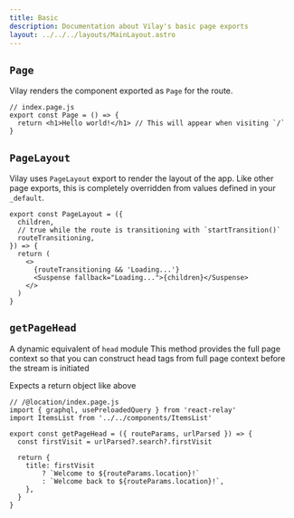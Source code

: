 ```yaml
---
title: Basic
description: Documentation about Vilay's basic page exports
layout: ../../../layouts/MainLayout.astro
---
```


## `Page`

Vilay renders the component exported as `Page` for the route.

```tsx
// index.page.js
export const Page = () => {
  return <h1>Hello world!</h1> // This will appear when visiting `/`
}
```

## `PageLayout`

Vilay uses `PageLayout` export to render the layout of the app. Like other page exports, this is completely overridden from values defined in your `_default`.

```tsx
export const PageLayout = ({
  children,
  // true while the route is transitioning with `startTransition()`
  routeTransitioning,
}) => {
  return (
    <>
      {routeTransitioning && 'Loading...'}
      <Suspense fallback="Loading...">{children}</Suspense>
    </>
  )
}
```

## `getPageHead`

A dynamic equivalent of `head` module
This method provides the full page context so that you can construct head tags from full page context before the stream is initiated

Expects a return object like above

```tsx
// /@location/index.page.js
import { graphql, usePreloadedQuery } from 'react-relay'
import ItemsList from '../../components/ItemsList'

export const getPageHead = ({ routeParams, urlParsed }) => {
  const firstVisit = urlParsed?.search?.firstVisit

  return {
    title: firstVisit
        ? `Welcome to ${routeParams.location}!`
        : `Welcome back to ${routeParams.location}!`,
    },
  }
}
```
